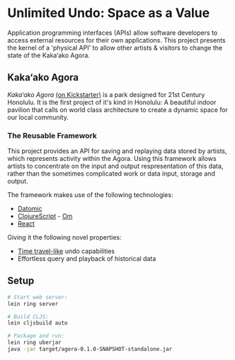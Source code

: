 # Unlimited Undo: Space as a Value

Application programming interfaces (APIs) allow software developers to access external resources for their own applications. This project presents the kernel of a 'physical API' to allow other artists & visitors to change the state of the Kaka‘ako Agora.

## Kaka‘ako Agora

*Kaka‘ako Agora* [(on Kickstarter)](https://www.kickstarter.com/projects/1872441385/kakaako-agora-an-indoor-public-park-by-atelier-bow) is a park designed for 21st Century Honolulu. It is the first project of it's kind in Honolulu: A beautiful indoor pavilion that calls on world class architecture to create a dynamic space for our local community.

### The Reusable Framework

This project provides an API for saving and replaying data stored by artists, which represents activity within the Agora. Using this framework allows artists to concentrate on the input and output respresentation of this data, rather than the sometimes complicated work or data input, storage and output.

The framework makes use of the following technologies:
* [Datomic](http://www.datomic.com/)
* [ClojureScript](https://github.com/clojure/clojurescript) - [Om](https://github.com/swannodette/om)
* [React](http://facebook.github.io/react/)

Giving it the following novel properties:
* [Time travel-like](http://swannodette.github.io/2013/12/31/time-travel/) undo capabilities
* Effortless query and playback of historical data


## Setup

```` bash
# Start web server:
lein ring server
````

````bash
# Build CLJS:
lein cljsbuild auto
````

````bash
# Package and run:
lein ring uberjar
java -jar target/agora-0.1.0-SNAPSHOT-standalone.jar
````



